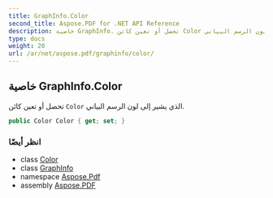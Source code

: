 ```yaml
---
title: GraphInfo.Color
second_title: Aspose.PDF for .NET API Reference
description: خاصية GraphInfo. تحصل أو تعين كائن Color الذي يشير إلى لون الرسم البياني
type: docs
weight: 20
url: /ar/net/aspose.pdf/graphinfo/color/
---
```

## خاصية GraphInfo.Color

تحصل أو تعين كائن `Color` الذي يشير إلى لون الرسم البياني.

```csharp
public Color Color { get; set; }
```

### انظر أيضًا

* class [Color](../../color/)
* class [GraphInfo](../)
* namespace [Aspose.Pdf](../../../aspose.pdf/)
* assembly [Aspose.PDF](../../../)